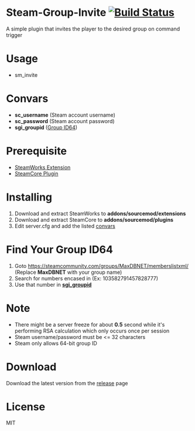 # Steam-Group-Invite [![Build Status](https://travis-ci.org/RumbleFrog/Steam-Group-Invite.svg?branch=master)](https://travis-ci.org/RumbleFrog/Steam-Group-Invite)
A simple plugin that invites the player to the desired group on command trigger

# Usage

- sm_invite

# Convars

- **sc_username** (Steam account username)
- **sc_password** (Steam account password)
- **sgi_groupid** ([Group ID64](#find-your-group-id64)) 

# Prerequisite

- [SteamWorks Extension](https://users.alliedmods.net/~kyles/builds/SteamWorks/)
- [SteamCore Plugin](https://github.com/polvora/SteamCore/releases)

# Installing

1. Download and extract SteamWorks to **addons/sourcemod/extensions**
2. Download and extract SteamCore to **addons/sourcemod/plugins**
3. Edit server.cfg and add the listed [convars](#convars)

# Find Your Group ID64

1. Goto https://steamcommunity.com/groups/MaxDBNET/memberslistxml/ (Replace **MaxDBNET** with your group name)
2. Search for numbers encased in <groupID64> (Ex: <groupID64>103582791457828777</groupID64>)
3. Use that number in [**sgi_groupid**](#convars)

# Note

- There might be a server freeze for about **0.5** second while it's performing RSA calculation which only occurs once per session
- Steam username/password must be <= 32 characters
- Steam only allows 64-bit group ID

# Download 

Download the latest version from the [release](https://github.com/RumbleFrog/Steam-Group-Invite/releases) page

# License

MIT
